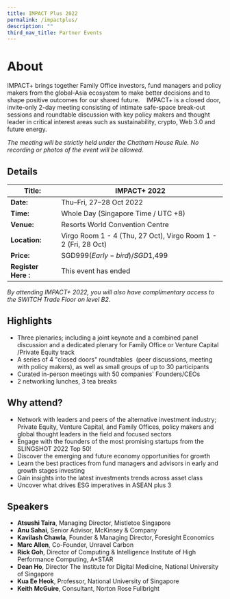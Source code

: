 ```yaml
---
title: IMPACT Plus 2022
permalink: /impactplus/
description: ""
third_nav_title: Partner Events
---
```

# **About**
IMPACT+ brings together Family Office investors, fund managers and policy makers from the global-Asia ecosystem to make better decisions and to shape positive outcomes for our shared future. 
 
IMPACT+ is a closed door, invite-only 2-day meeting consisting of intimate safe-space break-out sessions and roundtable discussion with key policy makers and thought leader in critical interest areas such as sustainability, crypto, Web 3.0 and future energy.

*The meeting will be strictly held under the Chatham House Rule. No recording or photos of the event will be allowed.*

## **Details**

| **Title:** | IMPACT+ 2022 |
| -------- | -------- |
|**Date:** | Thu–Fri, 27–28 Oct 2022 |
| **Time:**    | Whole Day (Singapore Time / UTC +8) |
|**Venue:** | Resorts World Convention Centre |
|**Location:** | Virgo Room 1 - 4 (Thu, 27 Oct), Virgo Room 1 - 2 (Fri, 28 Oct) |
|**Price:** | SGD$999 (Early-bird) / SGD$1,499 |
|**Register Here :** | This event has ended |

*By attending IMPACT+ 2022, you will also have complimentary access to the SWITCH Trade Floor on level B2.*

## **Highlights**
* Three plenaries; including a joint keynote and a combined panel discussion and a dedicated plenary for Family Office or Venture Capital /Private Equity track
* A series of 4 "closed doors" roundtables  (peer discussions, meeting with policy makers), as well as small groups of up to 30 participants
* Curated in-person meetings with 50 companies' Founders/CEOs
* 2 networking lunches, 3 tea breaks


## **Why attend?**
* Network with leaders and peers of the alternative investment industry; Private Equity, Venture Capital, and Family Offices, policy makers and global thought leaders in the field and focused sectors
* Engage with the founders of the most promising startups from the SLINGSHOT 2022 Top 50!
* Discover the emerging and future economy opportunities for growth
* Learn the best practices from fund managers and advisors in early and growth stages investing
* Gain insights into the latest investments trends across asset class
* Uncover what drives ESG imperatives in ASEAN plus 3

## **Speakers**
* **Atsushi Taira**, Managing Director, Mistletoe Singapore 
* **Anu Sahai**, Senior Advisor, McKinsey & Company 
* **Kavilash Chawla**, Founder & Managing Director, Foresight Economics
* **Marc Allen**, Co-Founder, Unravel Carbon
* **Rick Goh**, Director of Computing & Intelligence Institute of High Performance Computing, A*STAR
* **Dean Ho**, Director The Institute for Digital Medicine, National University of Singapore 
* **Kua Ee Heok**, Professor, National University of Singapore 
* **Keith McGuire**, Consultant, Norton Rose Fullbright